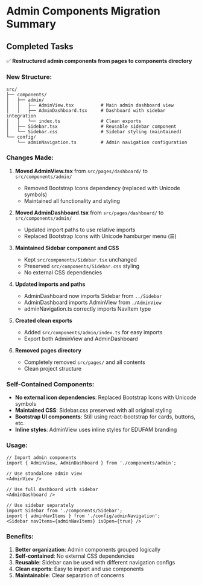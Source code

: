 # Admin Components Migration Summary

## Completed Tasks

✅ **Restructured admin components from pages to components directory**

### New Structure:
```
src/
├── components/
│   ├── admin/
│   │   ├── AdminView.tsx          # Main admin dashboard view
│   │   ├── AdminDashboard.tsx     # Dashboard with sidebar integration
│   │   └── index.ts               # Clean exports
│   ├── Sidebar.tsx                # Reusable sidebar component
│   └── Sidebar.css                # Sidebar styling (maintained)
└── config/
    └── adminNavigation.ts         # Admin navigation configuration
```

### Changes Made:

1. **Moved AdminView.tsx** from `src/pages/dashboard/` to `src/components/admin/`
   - Removed Bootstrap Icons dependency (replaced with Unicode symbols)
   - Maintained all functionality and styling

2. **Moved AdminDashboard.tsx** from `src/pages/dashboard/` to `src/components/admin/`
   - Updated import paths to use relative imports
   - Replaced Bootstrap Icons with Unicode hamburger menu (☰)

3. **Maintained Sidebar component and CSS**
   - Kept `src/components/Sidebar.tsx` unchanged
   - Preserved `src/components/Sidebar.css` styling
   - No external CSS dependencies

4. **Updated imports and paths**
   - AdminDashboard now imports Sidebar from `../Sidebar`
   - AdminDashboard imports AdminView from `./AdminView`
   - adminNavigation.ts correctly imports NavItem type

5. **Created clean exports**
   - Added `src/components/admin/index.ts` for easy imports
   - Export both AdminView and AdminDashboard

6. **Removed pages directory**
   - Completely removed `src/pages/` and all contents
   - Clean project structure

### Self-Contained Components:

- **No external icon dependencies**: Replaced Bootstrap Icons with Unicode symbols
- **Maintained CSS**: Sidebar.css preserved with all original styling
- **Bootstrap UI components**: Still using react-bootstrap for cards, buttons, etc.
- **Inline styles**: AdminView uses inline styles for EDUFAM branding

### Usage:

```tsx
// Import admin components
import { AdminView, AdminDashboard } from './components/admin';

// Use standalone admin view
<AdminView />

// Use full dashboard with sidebar
<AdminDashboard />

// Use sidebar separately
import Sidebar from './components/Sidebar';
import { adminNavItems } from './config/adminNavigation';
<Sidebar navItems={adminNavItems} isOpen={true} />
```

### Benefits:

1. **Better organization**: Admin components grouped logically
2. **Self-contained**: No external CSS dependencies
3. **Reusable**: Sidebar can be used with different navigation configs
4. **Clean exports**: Easy to import and use components
5. **Maintainable**: Clear separation of concerns
